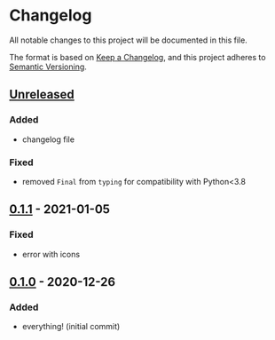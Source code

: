 # Changelog
All notable changes to this project will be documented in this file.

The format is based on [Keep a Changelog](https://keepachangelog.com/en/1.0.0/),
and this project adheres to [Semantic Versioning](https://semver.org/spec/v2.0.0.html).

<!--
Types of changes:
- `Added`      for new features.
- `Changed`    for changes in existing functionality.
- `Deprecated` for soon-to-be removed features.
- `Removed`    for now removed features.
- `Fixed`      for any bug fixes.
- `Security`    in case of vulnerabilities.
-->

## [Unreleased]
### Added
- changelog file
### Fixed
- removed `Final` from `typing` for compatibility with Python<3.8

## [0.1.1] - 2021-01-05
### Fixed
- error with icons

## [0.1.0] - 2020-12-26
### Added
- everything! (initial commit)

[Unreleased]: https://github.com/tjangoW/computerSitTimer/compare/v0.1.1...HEAD
[0.1.1]: https://github.com/tjangoW/computerSitTimer/compare/v0.1.0...v0.1.1
[0.1.0]: https://github.com/tjangoW/computerSitTimer/releases/tag/v0.1.0
